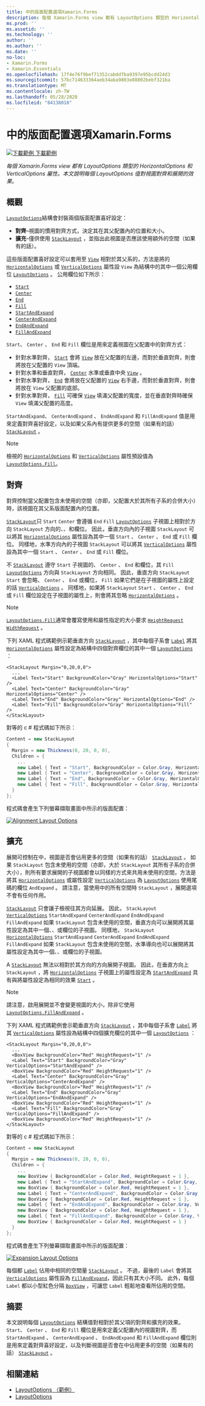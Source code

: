 ```yaml
---
title: 中的版面配置選項Xamarin.Forms
description: 每個 Xamarin.Forms view 都有 LayoutOptions 類型的 HorizontalOptions 和 VerticalOptions 屬性。 本文說明每個 LayoutOptions 值對視圖對齊和展開的效果。
ms.prod: ''
ms.assetid: ''
ms.technology: ''
author: ''
ms.author: ''
ms.date: ''
no-loc:
- Xamarin.Forms
- Xamarin.Essentials
ms.openlocfilehash: 17f4e76f9bef71352cabddfba9397e95bcdd24d3
ms.sourcegitcommit: 57bc714633364aeb34aba9803e88802bebf321ba
ms.translationtype: MT
ms.contentlocale: zh-TW
ms.lasthandoff: 05/28/2020
ms.locfileid: "84138018"
---
```

# <a name="layout-options-in-xamarinforms"></a>中的版面配置選項Xamarin.Forms

[![下載範例 ](~/media/shared/download.png) 下載範例](https://docs.microsoft.com/samples/xamarin/xamarin-forms-samples/userinterface-layoutoptions)

_每個 Xamarin.Forms view 都有 LayoutOptions 類型的 HorizontalOptions 和 VerticalOptions 屬性。本文說明每個 LayoutOptions 值對視圖對齊和展開的效果。_

## <a name="overview"></a>概觀

[`LayoutOptions`](xref:Xamarin.Forms.LayoutOptions)結構會封裝兩個版面配置喜好設定：

- **對齊**–視圖的慣用對齊方式，決定其在其父配置內的位置和大小。
- **擴充**–僅供使用 [`StackLayout`](xref:Xamarin.Forms.StackLayout) ，並指出此視圖是否應該使用額外的空間（如果有的話）。

這些版面配置喜好設定可以套用至 [`View`](xref:Xamarin.Forms.View) 相對於其父系的，方法是將的 [`HorizontalOptions`](xref:Xamarin.Forms.View.HorizontalOptions) 或 [`VerticalOptions`](xref:Xamarin.Forms.View.VerticalOptions) 屬性設 `View` 為結構中的其中一個公用欄位 [`LayoutOptions`](xref:Xamarin.Forms.LayoutOptions) 。 公用欄位如下所示：

- [`Start`](xref:Xamarin.Forms.LayoutOptions.Start)
- [`Center`](xref:Xamarin.Forms.LayoutOptions.Center)
- [`End`](xref:Xamarin.Forms.LayoutOptions.End)
- [`Fill`](xref:Xamarin.Forms.LayoutOptions.Fill)
- [`StartAndExpand`](xref:Xamarin.Forms.LayoutOptions.StartAndExpand)
- [`CenterAndExpand`](xref:Xamarin.Forms.LayoutOptions.CenterAndExpand)
- [`EndAndExpand`](xref:Xamarin.Forms.LayoutOptions.EndAndExpand)
- [`FillAndExpand`](xref:Xamarin.Forms.LayoutOptions.FillAndExpand)

`Start`、 `Center` 、 `End` 和 `Fill` 欄位是用來定義視圖在父配置中的對齊方式：

- 針對水準對齊， [`Start`](xref:Xamarin.Forms.LayoutOptions.Start) 會將 [`View`](xref:Xamarin.Forms.View) 放在父配置的左邊，而對於垂直對齊，則會將放在父配置的 `View` 頂端。
- 針對水準和垂直對齊， [`Center`](xref:Xamarin.Forms.LayoutOptions.Center) 水準或垂直中央 [`View`](xref:Xamarin.Forms.View) 。
- 針對水準對齊， [`End`](xref:Xamarin.Forms.LayoutOptions.End) 會將放在父配置的 [`View`](xref:Xamarin.Forms.View) 右手邊，而對於垂直對齊，則會將放在 `View` 父配置的底部。
- 針對水準對齊， [`Fill`](xref:Xamarin.Forms.LayoutOptions.Fill) 可確保 [`View`](xref:Xamarin.Forms.View) 填滿父配置的寬度，並在垂直對齊時確保 `View` 填滿父配置的高度。

`StartAndExpand`、 `CenterAndExpand` 、 `EndAndExpand` 和 `FillAndExpand` 值是用來定義對齊喜好設定，以及如果父系內有提供更多的空間（如果有的話） [`StackLayout`](xref:Xamarin.Forms.StackLayout) 。

> [!NOTE]
> 檢視的 [`HorizontalOptions`](xref:Xamarin.Forms.View.HorizontalOptions) 和 [`VerticalOptions`](xref:Xamarin.Forms.View.VerticalOptions) 屬性預設值為 [`LayoutOptions.Fill`](xref:Xamarin.Forms.LayoutOptions.Fill)。

<a name="alignment" />

## <a name="alignment"></a>對齊

對齊控制當父配置包含未使用的空間（亦即，父配置大於其所有子系的合併大小）時，該視圖在其父系版面配置內的位置。

[`StackLayout`](xref:Xamarin.Forms.StackLayout)只 `Start` `Center` 會遵循 `End` `Fill` [`LayoutOptions`](xref:Xamarin.Forms.LayoutOptions) 子視圖上相對於方向 `StackLayout` 方向的、、和欄位。 因此，垂直方向內的子視圖 `StackLayout` 可以將其 [`HorizontalOptions`](xref:Xamarin.Forms.View.HorizontalOptions) 屬性設為其中一個 `Start` 、 `Center` 、 `End` 或 `Fill` 欄位。 同樣地，水準方向內的子視圖 `StackLayout` 可以將其 [`VerticalOptions`](xref:Xamarin.Forms.View.VerticalOptions) 屬性設為其中一個 `Start` 、 `Center` 、 `End` 或 `Fill` 欄位。

不 [`StackLayout`](xref:Xamarin.Forms.StackLayout) 遵守 `Start` 子視圖的、 `Center` 、 `End` 和欄位，其 `Fill` [`LayoutOptions`](xref:Xamarin.Forms.LayoutOptions) 方向與 `StackLayout` 方向相同。 因此，垂直方向 `StackLayout` `Start` 會忽略、 `Center` 、 `End` 或欄位， `Fill` 如果它們是在子視圖的屬性上設定的話 [`VerticalOptions`](xref:Xamarin.Forms.View.VerticalOptions) 。 同樣地，如果將 `StackLayout` `Start` 、 `Center` 、 `End` 或 `Fill` 欄位設定在子視圖的屬性上，則會將其忽略 [`HorizontalOptions`](xref:Xamarin.Forms.View.HorizontalOptions) 。

> [!NOTE]
> [`LayoutOptions.Fill`](xref:Xamarin.Forms.LayoutOptions.Fill)通常會覆寫使用和屬性指定的大小要求 [`HeightRequest`](xref:Xamarin.Forms.VisualElement.HeightRequest) [`WidthRequest`](xref:Xamarin.Forms.VisualElement.WidthRequest) 。

下列 XAML 程式碼範例示範垂直方向 [`StackLayout`](xref:Xamarin.Forms.StackLayout) ，其中每個子系會 [`Label`](xref:Xamarin.Forms.Label) 將其 [`HorizontalOptions`](xref:Xamarin.Forms.View.HorizontalOptions) 屬性設定為結構中四個對齊欄位的其中一個 [`LayoutOptions`](xref:Xamarin.Forms.LayoutOptions) ：

```xaml
<StackLayout Margin="0,20,0,0">
  ...
  <Label Text="Start" BackgroundColor="Gray" HorizontalOptions="Start" />
  <Label Text="Center" BackgroundColor="Gray" HorizontalOptions="Center" />
  <Label Text="End" BackgroundColor="Gray" HorizontalOptions="End" />
  <Label Text="Fill" BackgroundColor="Gray" HorizontalOptions="Fill" />
</StackLayout>
```

對等的 c # 程式碼如下所示：

```csharp
Content = new StackLayout
{
  Margin = new Thickness(0, 20, 0, 0),
  Children = {
    ...
    new Label { Text = "Start", BackgroundColor = Color.Gray, HorizontalOptions = LayoutOptions.Start },
    new Label { Text = "Center", BackgroundColor = Color.Gray, HorizontalOptions = LayoutOptions.Center },
    new Label { Text = "End", BackgroundColor = Color.Gray, HorizontalOptions = LayoutOptions.End },
    new Label { Text = "Fill", BackgroundColor = Color.Gray, HorizontalOptions = LayoutOptions.Fill }
  }
};
```

程式碼會產生下列螢幕擷取畫面中所示的版面配置：

[![](layout-options-images/alignment.png "Alignment Layout Options")](layout-options-images/alignment-large.png#lightbox "Alignment Layout Options")

<a name="expansion" />

## <a name="expansion"></a>擴充

展開可控制在中，視圖是否會佔用更多的空間（如果有的話） [`StackLayout`](xref:Xamarin.Forms.StackLayout) 。 如果 `StackLayout` 包含未使用的空間（亦即，大於 `StackLayout` 其所有子系的合併大小），則所有要求展開的子視圖都會以同樣的方式來共用未使用的空間，方法是將其 [`HorizontalOptions`](xref:Xamarin.Forms.View.HorizontalOptions) 或屬性設定 [`VerticalOptions`](xref:Xamarin.Forms.View.VerticalOptions) 為 [`LayoutOptions`](xref:Xamarin.Forms.LayoutOptions) 使用尾碼的欄位 `AndExpand` 。 請注意，當使用中的所有空間時 `StackLayout` ，展開選項不會有任何作用。

[`StackLayout`](xref:Xamarin.Forms.StackLayout) 只會讓子檢視往其方向延展。 因此， `StackLayout` [`VerticalOptions`](xref:Xamarin.Forms.View.VerticalOptions) `StartAndExpand` `CenterAndExpand` `EndAndExpand` `FillAndExpand` 如果 `StackLayout` 包含未使用的空間，垂直方向可以展開將其屬性設定為其中一個、、或欄位的子視圖。 同樣地， `StackLayout` [`HorizontalOptions`](xref:Xamarin.Forms.View.HorizontalOptions) `StartAndExpand` `CenterAndExpand` `EndAndExpand` `FillAndExpand` 如果 `StackLayout` 包含未使用的空間，水準導向也可以展開將其屬性設定為其中一個、、或欄位的子視圖。

A [`StackLayout`](xref:Xamarin.Forms.StackLayout) 無法以相對於其方向的方向展開子視圖。 因此，在垂直方向上 `StackLayout` ，將 [`HorizontalOptions`](xref:Xamarin.Forms.View.HorizontalOptions) 子視圖上的屬性設定為 [`StartAndExpand`](xref:Xamarin.Forms.LayoutOptions.StartAndExpand) 具有與將屬性設定為相同的效果 [`Start`](xref:Xamarin.Forms.LayoutOptions.Start) 。

> [!NOTE]
> 請注意，啟用展開並不會變更視圖的大小，除非它使用 [`LayoutOptions.FillAndExpand`](xref:Xamarin.Forms.LayoutOptions.FillAndExpand) 。

下列 XAML 程式碼範例會示範垂直方向 [`StackLayout`](xref:Xamarin.Forms.StackLayout) ，其中每個子系會 [`Label`](xref:Xamarin.Forms.Label) 將其 [`VerticalOptions`](xref:Xamarin.Forms.View.VerticalOptions) 屬性設為結構中四個擴充欄位的其中一個 [`LayoutOptions`](xref:Xamarin.Forms.LayoutOptions) ：

```xaml
<StackLayout Margin="0,20,0,0">
  ...
  <BoxView BackgroundColor="Red" HeightRequest="1" />
  <Label Text="Start" BackgroundColor="Gray" VerticalOptions="StartAndExpand" />
  <BoxView BackgroundColor="Red" HeightRequest="1" />
  <Label Text="Center" BackgroundColor="Gray" VerticalOptions="CenterAndExpand" />
  <BoxView BackgroundColor="Red" HeightRequest="1" />
  <Label Text="End" BackgroundColor="Gray" VerticalOptions="EndAndExpand" />
  <BoxView BackgroundColor="Red" HeightRequest="1" />
  <Label Text="Fill" BackgroundColor="Gray" VerticalOptions="FillAndExpand" />
  <BoxView BackgroundColor="Red" HeightRequest="1" />
</StackLayout>
```

對等的 c # 程式碼如下所示：

```csharp
Content = new StackLayout
{
  Margin = new Thickness(0, 20, 0, 0),
  Children = {
    ...
    new BoxView { BackgroundColor = Color.Red, HeightRequest = 1 },
    new Label { Text = "StartAndExpand", BackgroundColor = Color.Gray, VerticalOptions = LayoutOptions.StartAndExpand },
    new BoxView { BackgroundColor = Color.Red, HeightRequest = 1 },
    new Label { Text = "CenterAndExpand", BackgroundColor = Color.Gray, VerticalOptions = LayoutOptions.CenterAndExpand },
    new BoxView { BackgroundColor = Color.Red, HeightRequest = 1 },
    new Label { Text = "EndAndExpand", BackgroundColor = Color.Gray, VerticalOptions = LayoutOptions.EndAndExpand },
    new BoxView { BackgroundColor = Color.Red, HeightRequest = 1 },
    new Label { Text = "FillAndExpand", BackgroundColor = Color.Gray, VerticalOptions = LayoutOptions.FillAndExpand },
    new BoxView { BackgroundColor = Color.Red, HeightRequest = 1 }
  }
};
```

程式碼會產生下列螢幕擷取畫面中所示的版面配置：

[![](layout-options-images/expansion.png "Expansion Layout Options")](layout-options-images/expansion-large.png#lightbox "Expansion Layout Options")

每個都 [`Label`](xref:Xamarin.Forms.Label) 佔用中相同的空間量 [`StackLayout`](xref:Xamarin.Forms.StackLayout) 。 不過，最後的 `Label` 會將其 [`VerticalOptions`](xref:Xamarin.Forms.View.VerticalOptions) 屬性設為 [`FillAndExpand`](xref:Xamarin.Forms.LayoutOptions.FillAndExpand)，因此只有其大小不同。 此外，每個 `Label` 都以小型紅色分隔 [`BoxView`](xref:Xamarin.Forms.BoxView) ，可讓您 `Label` 輕鬆地查看所佔用的空間。

## <a name="summary"></a>摘要

本文說明每個 [`LayoutOptions`](xref:Xamarin.Forms.LayoutOptions) 結構值對相對於其父項的對齊和擴充的效果。 `Start`、 `Center` 、 `End` 和 `Fill` 欄位是用來定義父配置內的視圖對齊，而 `StartAndExpand` 、 `CenterAndExpand` 、 `EndAndExpand` 和 `FillAndExpand` 欄位則是用來定義對齊喜好設定，以及判斷視圖是否會在中佔用更多的空間（如果有的話） [`StackLayout`](xref:Xamarin.Forms.StackLayout) 。

## <a name="related-links"></a>相關連結

- [LayoutOptions （範例）](https://docs.microsoft.com/samples/xamarin/xamarin-forms-samples/userinterface-layoutoptions)
- [LayoutOptions](xref:Xamarin.Forms.LayoutOptions)
